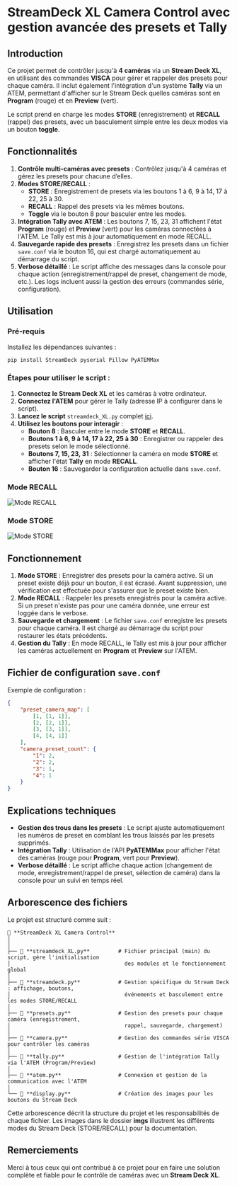# StreamDeck XL Camera Control avec gestion avancée des presets et Tally

## Introduction

Ce projet permet de contrôler jusqu'à **4 caméras** via un **Stream Deck XL**, en utilisant des commandes **VISCA** pour gérer et rappeler des presets pour chaque caméra. Il inclut également l'intégration d'un système **Tally** via un ATEM, permettant d'afficher sur le Stream Deck quelles caméras sont en **Program** (rouge) et en **Preview** (vert).

Le script prend en charge les modes **STORE** (enregistrement) et **RECALL** (rappel) des presets, avec un basculement simple entre les deux modes via un bouton **toggle**.

## Fonctionnalités

1. **Contrôle multi-caméras avec presets** : Contrôlez jusqu'à 4 caméras et gérez les presets pour chacune d’elles.
2. **Modes STORE/RECALL** :
   - **STORE** : Enregistrement de presets via les boutons 1 à 6, 9 à 14, 17 à 22, 25 à 30.
   - **RECALL** : Rappel des presets via les mêmes boutons.
   - **Toggle** via le bouton 8 pour basculer entre les modes.
3. **Intégration Tally avec ATEM** : Les boutons 7, 15, 23, 31 affichent l'état **Program** (rouge) et **Preview** (vert) pour les caméras connectées à l'ATEM. Le Tally est mis à jour automatiquement en mode RECALL.
4. **Sauvegarde rapide des presets** : Enregistrez les presets dans un fichier `save.conf` via le bouton 16, qui est chargé automatiquement au démarrage du script.
5. **Verbose détaillé** : Le script affiche des messages dans la console pour chaque action (enregistrement/rappel de preset, changement de mode, etc.). Les logs incluent aussi la gestion des erreurs (commandes série, configuration).

## Utilisation

### Pré-requis

Installez les dépendances suivantes :

```bash
pip install StreamDeck pyserial Pillow PyATEMMax
```

### Étapes pour utiliser le script :

1. **Connectez le Stream Deck XL** et les caméras à votre ordinateur.
2. **Connectez l'ATEM** pour gérer le Tally (adresse IP à configurer dans le script).
3. **Lancez le script** `streamdeck_XL.py` complet [ici](./streamdeck_XL.py).
4. **Utilisez les boutons pour interagir** :
   - **Bouton 8** : Basculer entre le mode **STORE** et **RECALL**.
   - **Boutons 1 à 6, 9 à 14, 17 à 22, 25 à 30** : Enregistrer ou rappeler des presets selon le mode sélectionné.
   - **Boutons 7, 15, 23, 31** : Sélectionner la caméra en mode **STORE** et afficher l'état **Tally** en mode **RECALL**.
   - **Bouton 16** : Sauvegarder la configuration actuelle dans `save.conf`.

### Mode RECALL
![Mode RECALL](./imgs/recall.png)

### Mode STORE
![Mode STORE](./imgs/store.png)

## Fonctionnement

1. **Mode STORE** : Enregistrer des presets pour la caméra active. Si un preset existe déjà pour un bouton, il est écrasé. Avant suppression, une vérification est effectuée pour s'assurer que le preset existe bien.
2. **Mode RECALL** : Rappeler les presets enregistrés pour la caméra active. Si un preset n'existe pas pour une caméra donnée, une erreur est loggée dans le verbose.
3. **Sauvegarde et chargement** : Le fichier `save.conf` enregistre les presets pour chaque caméra. Il est chargé au démarrage du script pour restaurer les états précédents.
4. **Gestion du Tally** : En mode RECALL, le Tally est mis à jour pour afficher les caméras actuellement en **Program** et **Preview** sur l'ATEM.

## Fichier de configuration `save.conf`

Exemple de configuration :

```json
{
    "preset_camera_map": [
        [1, [1, 1]],
        [2, [2, 1]],
        [3, [3, 1]],
        [4, [4, 1]]
    ],
    "camera_preset_count": {
        "1": 2,
        "2": 2,
        "3": 1,
        "4": 1
    }
}
```

## Explications techniques

- **Gestion des trous dans les presets** : Le script ajuste automatiquement les numéros de preset en comblant les trous laissés par les presets supprimés.
- **Intégration Tally** : Utilisation de l'API **PyATEMMax** pour afficher l'état des caméras (rouge pour **Program**, vert pour **Preview**).
- **Verbose détaillé** : Le script affiche chaque action (changement de mode, enregistrement/rappel de preset, sélection de caméra) dans la console pour un suivi en temps réel.

## Arborescence des fichiers

Le projet est structuré comme suit :

```
📂 **StreamDeck XL Camera Control**
│
│
├── 📜 **streamdeck_XL.py**         # Fichier principal (main) du script, gère l'initialisation
│                                    des modules et le fonctionnement global
│
├── 📜 **streamdeck.py**            # Gestion spécifique du Stream Deck : affichage, boutons,
│                                    événements et basculement entre les modes STORE/RECALL
│
├── 📜 **presets.py**               # Gestion des presets pour chaque caméra (enregistrement,
│                                    rappel, sauvegarde, chargement)
│
├── 📜 **camera.py**                # Gestion des commandes série VISCA pour contrôler les caméras
│
├── 📜 **tally.py**                 # Gestion de l'intégration Tally via l'ATEM (Program/Preview)
│
├── 📜 **atem.py**                  # Connexion et gestion de la communication avec l'ATEM
│
└── 📜 **display.py**               # Création des images pour les boutons du Stream Deck
```

Cette arborescence décrit la structure du projet et les responsabilités de chaque fichier. Les images dans le dossier **imgs** illustrent les différents modes du Stream Deck (STORE/RECALL) pour la documentation.


## Remerciements

Merci à tous ceux qui ont contribué à ce projet pour en faire une solution complète et fiable pour le contrôle de caméras avec un **Stream Deck XL**.
